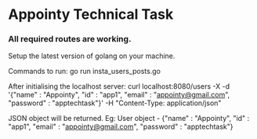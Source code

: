 # Appointy Technical Task

### All required routes are working.

Setup the latest version of golang on your machine.

Commands to run:
go run insta_users_posts.go

After initialising the localhost server:
curl localhost:8080/users -X -d '{"name" : "Appointy", "id" : "app1", "email" : "appointy@gmail.com", "password" : "apptechtask"}' -H "Content-Type: application/json"

JSON object will be returned. Eg:
User object - {"name" : "Appointy", "id" : "app1", "email" : "appointy@gmail.com", "password" : "apptechtask"}







